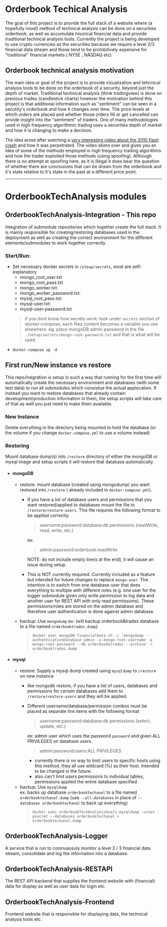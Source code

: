 # Orderbook Techical Analysis

The goal of this project is to provide the full stack of a website where (a hopefully novel) method of technical analysis can be done on a securities orderbook, as well as accumulate hisorical financial data and provide traditional technical analysis tools.
Currently the project is being developed to use crypto currencies as the securities because we require a level 2/3 financial data stream and those tend to be prohibitively expensive for "traditonal" financial markets ( NYSE , NASDAQ etc)

## Orderbook technical analysis motivation
The main idea or goal of the project is to provide vizualization and tehcnical analysis tools to be done on the orderbook of a security, beyond just the depth of market.  Traditional technical analysis (think tradingview) is done on previous trades (candlestick charts) however the motivation behind this project is that additional information such as "sentiment" can be seen in a secutity's orderbook and how it changes over time.  The price levels at which orders are placed and whether those orders fill or get cancelled can privide insight into the "sentiment" of traders. One of many methodologies used in high frequency algorithmic trading uses a securities depth of market and how it is changing to make a decision.

The idea arose after watching a [very interesting video about the 2010 flash crash](https://www.youtube.com/watch?v=_ZDEWVJan0s) and how it was perpetrated. The video skims over and gives you an idea of some of the methods employed in high frequency trading algorithms and how the trader exploited those methods (using spoofing).  Although there is no attempt at spoofing here, as it is illegal it does bear the question of whether there are conclusions that can be drawn from the orderbook and it's state relative to it's state in the past at a different price point.

---
# OrderbookTechAnalysis modules
## OrderbookTechAnalysis-Integration  -  This repo 
Integration of submodule repositories which together create the full stack.  It is mainly responsible for creating/restoring databases used in the deployment as well as creating the correct environment for the different elements/submodules to work together correctly. 
### Start/Run: 
  - Set necessary docker secrets in `/steup/secrets`, most are sefl-explanatory
    - mongo_root_user.txt  
    - mongo_root_pass.txt  
    - mongo_worker.txt: 
    - mongo_worker_password.txt: 
    - mysql_root_pass.txt: 
    - mysql-user.txt: 
    - mysql-user-password.txt
    > if you dont know how secrets work: look under `secrets` section of docker-compose, each files content becomes a variable you use elsewhere. eg. place mongoDB admin password in the file `./setup/secrets/mongo-root-password.txt` and that is what will be used
  -  `docker-compose up -d`   


## First run/New instance vs restore
This repo/inegration is setup in such a way that running for the first time will automatically create the necessary environment and databases (with some test data) to run all submodules which consistue the actual applocation.  If instead you want to restore databases that already contain development/production information in them, the setup scripts will take care of that as well you just need to make them available.  
### New Instance
Delete everything in the directory being mounted to hold the database (or the volume if you change `docker-compose.yml` to use a volume instead)
### Restoring  
Mount database dump(s) into `/restore` directory of either the mongoDB or mysql image and setup scripts it will restore that database automatically.
  - #### mongoDB
    - restore: mount database (created using mongodump) you want restored into `/restore` ( already included in `docker-compose.yml`).
      - If you have a list of database users and permissions that you want restored/applied to databases mount the file to `/restore/restore-users`.  This file requires the following format to be applied correctly.  
          > username:password:database:db permissions (readWrite, read, write, etc.)   

          ex:    

          > admin:password:orderbook:readWrite  
        
          NOTE: do not include empty line(s at the end), it will cause an issue during setup.
      - This is NOT currently required.  Currently included as a feature but intended for future changes to replace `mongo-user`.  The intention is to switch from one database user that does everything to multiple with different roles (e.g. one user for the logger submodule given only write permission to log data and another user for REST API with only read permissions). These permissions/roles are stored on the admin database and therefore user authentication is done against admin database.
  
    - backup: Use `mongodump`
      ex: (will backup orderbook&trades database to a file named `orderbooktrades.dump`)
      > `docker exec mongoDB-financialData sh -c 'mongodump --authenticationDatabase admin -u mongo-root-username -p mongo-root-password --db orderbook&trades --archive' > orderbooktrades.dump`


  - #### mysql  
    - restore: Supply a mysql dump created using `mysqldump` to `/restore` on new instance
      - like mongodb restore, if you have a list of users, databases and permissions for certain databases add them to `/restore/restore-users` and they will be applied.  
      - Different username/database/permission combos must be placed as separate line items with the following format  
          > username:password:database:db permissions (select, update, etc.)   

        ex: admin user which uses the password `password` and given ALL PRIVILEGES on database users  

          > admin:password:users:ALL PRIVILEGES  

           - currently there is no way to limit users to specific hosts using this method, they all use wildcard (%) as their host. Intended to be changed in the future.
           - also can't limit users permissions to individual tables, permissions applied the entire database specified
    - backup: Use `mysqldump`   
      ex. backs up database `orderbooktechanal` to a file named `orderbooktechanal.dump` (use `--all-databases` in place of `--databases orderbooktechanal` to back up everything)
      >  `docker exec orderbookTechAnalysisUsers mysqldump -uroot -psecret --databases orderbooktechanal > orderbooktechanal.dump` 



## OrderbookTechAnalysis-Logger
A service that is run to coninuaosuly monitor a level 2 / 3 financial data stream, consolidate and log the information into a database.

## OrderbookTechAnalysis-RESTAPI
The REST API backend that supplies the frontend website with (financial) data for display as well as user data for login etc.

## OrderbookTechAnalysis-Frontend
Frontend website that is responsible for displaying data, the technical analysis tools etc.